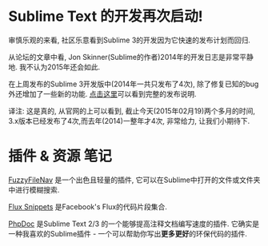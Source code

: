 # Sublime Text 的开发再次启动!

审慎乐观的来看, 社区乐意看到Sublime 3的开发因为它快速的发布计划而回归.

从论坛的文章中看, Jon Skinner(Sublime的作者)2014年的开发日志是非常平静地. 我不认为2015年还会如此.

在上周发布的Sublime 3开发版中(2014年一共只发布了4次), 除了修复已知的bug外还增加了一些新的功能. [点击这里][1]可以看到完整的发布说明.

译注: 这是真的, 从官网的上可以看到, 截止今天(2015年02月19)两个多月的时间, 3.x版本已经发布了4次,而去年(2014)一整年才4次, 非常给力, 让我们小期待下.


# 插件 & 资源 笔记

[FuzzyFileNav][2] 是一个出色且轻量的插件, 它可以在Sublime中打开的文件或文件夹中进行模糊搜索.

[Flux Snippets][3] 是Facebook's Flux的代码片段集合.

[PhpDoc][4] 是Sublime Text 2/3 的一个能够提高注释文档编写速度的插件. 它确实是一种我喜欢的Sublime插件 - 一个可以帮助你写出**更多更好**的环保代码的插件.

[1]: http://www.sublimetext.com/3dev
[2]: https://github.com/facelessuser/FuzzyFileNav
[3]: https://github.com/jansanchez/Flux_Snippets
[4]: https://github.com/SublimeText/PhpDoc




